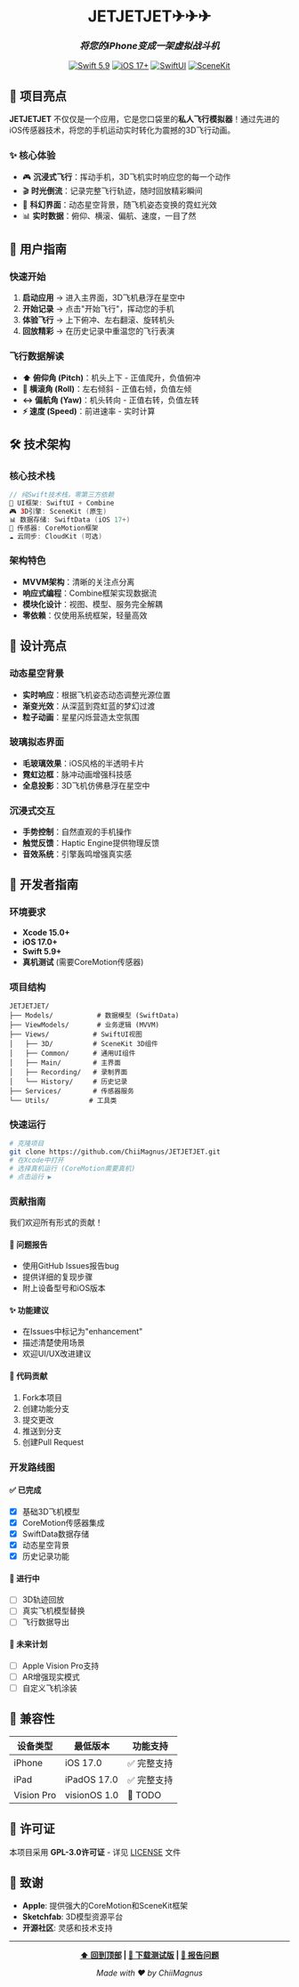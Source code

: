 <div align="center">

# JETJETJET✈︎✈︎✈︎

### *将您的iPhone变成一架虚拟战斗机*

[![Swift 5.9](https://img.shields.io/badge/Swift-5.9-orange.svg)](https://swift.org)
[![iOS 17+](https://img.shields.io/badge/iOS-17+-blue.svg)](https://developer.apple.com/ios)
[![SwiftUI](https://img.shields.io/badge/SwiftUI-5-green.svg)](https://developer.apple.com/swiftui)
[![SceneKit](https://img.shields.io/badge/3D-SceneKit-purple.svg)](https://developer.apple.com/scenekit)

</div>

## 🌟 项目亮点

**JETJETJET** 不仅仅是一个应用，它是您口袋里的**私人飞行模拟器**！通过先进的iOS传感器技术，将您的手机运动实时转化为震撼的3D飞行动画。

### ✨ 核心体验
- 🎮 **沉浸式飞行**：挥动手机，3D飞机实时响应您的每一个动作
- 🎬 **时光倒流**：记录完整飞行轨迹，随时回放精彩瞬间  
- 🌌 **科幻界面**：动态星空背景，随飞机姿态变换的霓虹光效
- 📊 **实时数据**：俯仰、横滚、偏航、速度，一目了然

## 🎯 用户指南

### 快速开始
1. **启动应用** → 进入主界面，3D飞机悬浮在星空中
2. **开始记录** → 点击"开始飞行"，挥动您的手机
3. **体验飞行** → 上下俯冲、左右翻滚、旋转机头
4. **回放精彩** → 在历史记录中重温您的飞行表演

### 飞行数据解读
- **⬆️ 俯仰角 (Pitch)**：机头上下 - 正值爬升，负值俯冲
- **🔄 横滚角 (Roll)**：左右倾斜 - 正值右倾，负值左倾  
- **↔️ 偏航角 (Yaw)**：机头转向 - 正值右转，负值左转
- **⚡ 速度 (Speed)**：前进速率 - 实时计算

## 🛠️ 技术架构

### 核心技术栈
```swift
// 纯Swift技术栈，零第三方依赖
📱 UI框架: SwiftUI + Combine
🎮 3D引擎: SceneKit (原生)
📊 数据存储: SwiftData (iOS 17+)
🎯 传感器: CoreMotion框架
☁️ 云同步: CloudKit (可选)
```

### 架构特色
- **MVVM架构**：清晰的关注点分离
- **响应式编程**：Combine框架实现数据流
- **模块化设计**：视图、模型、服务完全解耦
- **零依赖**：仅使用系统框架，轻量高效

## 🎨 设计亮点

### 动态星空背景
- **实时响应**：根据飞机姿态动态调整光源位置
- **渐变光效**：从深蓝到霓虹蓝的梦幻过渡
- **粒子动画**：星星闪烁营造太空氛围

### 玻璃拟态界面
- **毛玻璃效果**：iOS风格的半透明卡片
- **霓虹边框**：脉冲动画增强科技感
- **全息投影**：3D飞机仿佛悬浮在星空中

### 沉浸式交互
- **手势控制**：自然直观的手机操作
- **触觉反馈**：Haptic Engine提供物理反馈
- **音效系统**：引擎轰鸣增强真实感

## 🚀 开发者指南

### 环境要求
- **Xcode 15.0+**
- **iOS 17.0+**
- **Swift 5.9+**
- **真机测试** (需要CoreMotion传感器)

### 项目结构
```
JETJETJET/
├── Models/           # 数据模型 (SwiftData)
├── ViewModels/       # 业务逻辑 (MVVM)
├── Views/           # SwiftUI视图
│   ├── 3D/          # SceneKit 3D组件
│   ├── Common/      # 通用UI组件
│   ├── Main/        # 主界面
│   ├── Recording/   # 录制界面
│   └── History/     # 历史记录
├── Services/        # 传感器服务
└── Utils/          # 工具类
```

### 快速运行
```bash
# 克隆项目
git clone https://github.com/ChiiMagnus/JETJETJET.git
# 在Xcode中打开
# 选择真机运行 (CoreMotion需要真机)
# 点击运行 ▶️
```

### 贡献指南

我们欢迎所有形式的贡献！

#### 🐛 问题报告
- 使用GitHub Issues报告bug
- 提供详细的复现步骤
- 附上设备型号和iOS版本

#### ✨ 功能建议
- 在Issues中标记为"enhancement"
- 描述清楚使用场景
- 欢迎UI/UX改进建议

#### 🔧 代码贡献
1. Fork本项目
2. 创建功能分支
3. 提交更改
4. 推送到分支
5. 创建Pull Request

### 开发路线图

#### ✅ 已完成
- [x] 基础3D飞机模型
- [x] CoreMotion传感器集成
- [x] SwiftData数据存储
- [x] 动态星空背景
- [x] 历史记录功能

#### 🚧 进行中
- [ ] 3D轨迹回放
- [ ] 真实飞机模型替换
- [ ] 飞行数据导出

#### 🎯 未来计划
- [ ] Apple Vision Pro支持
- [ ] AR增强现实模式
- [ ] 自定义飞机涂装

## 📱 兼容性

| 设备类型 | 最低版本 | 功能支持 |
|---------|----------|----------|
| iPhone | iOS 17.0 | ✅ 完整支持 |
| iPad | iPadOS 17.0 | ✅ 完整支持 |
| Vision Pro | visionOS 1.0 | 🎯 TODO |

## 📄 许可证

本项目采用 **GPL-3.0许可证** - 详见 [LICENSE](LICENSE) 文件

## 🙏 致谢

- **Apple**: 提供强大的CoreMotion和SceneKit框架
- **Sketchfab**: 3D模型资源平台
- **开源社区**: 灵感和技术支持

---

<div align="center">

**[⬆️ 回到顶部](#-jetjetjet-) | [📱 下载测试版](https://testflight.apple.com/join/yourapp) | [🐛 报告问题](../../issues)**

*Made with ❤️ by ChiiMagnus*

</div> 